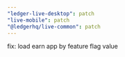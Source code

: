 ```yaml
---
"ledger-live-desktop": patch
"live-mobile": patch
"@ledgerhq/live-common": patch
---
```


fix: load earn app by feature flag value
